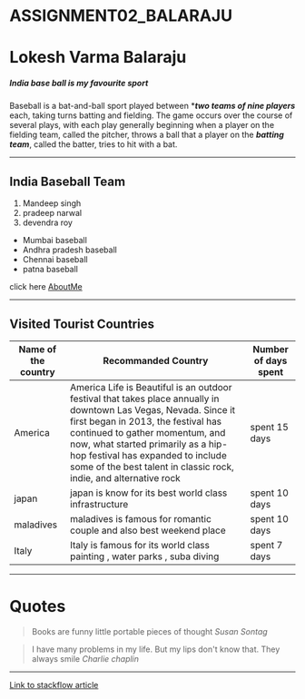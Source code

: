 # ASSIGNMENT02_BALARAJU

# Lokesh Varma Balaraju

##### India base ball is my favourite sport

Baseball is a bat-and-ball sport played between ****two teams of nine players*** each, taking turns batting and fielding. The game occurs over the course of several plays, with each play generally beginning when a player on the fielding team, called the pitcher, throws a ball that a player on the ***batting team***, called the batter, tries to hit with a bat.

----
## India Baseball Team

1. Mandeep singh
2. pradeep narwal
3. devendra roy
  - Mumbai baseball   
  - Andhra pradesh baseball
  - Chennai baseball 
  - patna baseball
   

click here [AboutMe](AboutMe.md)

---
## Visited Tourist Countries
| Name of the country | Recommanded Country | Number of days spent |
|---------------------|---------------------|----------------------|
| America | America Life is Beautiful is an outdoor festival that takes place annually in downtown Las Vegas, Nevada. Since it first began in 2013, the festival has continued to gather momentum, and now, what started primarily as a hip-hop festival has expanded to include some of the best talent in classic rock, indie, and alternative rock | spent 15 days |
| japan | japan is know for its best world class infrastructure | spent 10 days |
| maladives | maladives is famous for romantic couple and also best weekend place | spent 10 days |
| Italy | Italy is famous for its world class painting , water parks , suba diving | spent 7 days |

----
# Quotes

> Books are funny little portable pieces of thought *Susan Sontag*

> I have many problems in my life. But my lips don't know that. They always smile *Charlie chaplin*

---

[Link to stackflow article](https://stackoverflow.com/questions/75303774/why-does-text-overflow-not-function-with-a-div-in-a-grid)

